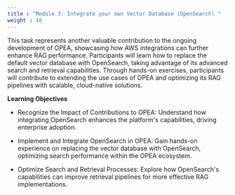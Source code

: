 ```yaml
---
title : "Module 3: Integrate your own Vector Database (OpenSearch) "
weight : 40
---
```


This task represents another valuable contribution to the ongoing development of OPEA, showcasing how AWS integrations can further enhance RAG performance. Participants will learn how to replace the default vector database with OpenSearch, taking advantage of its advanced search and retrieval capabilities. Through hands-on exercises, participants will contribute to extending the use cases of OPEA and optimizing its RAG pipelines with scalable, cloud-native solutions.

**Learning Objectives**

* Recognize the Impact of Contributions to OPEA: Understand how integrating OpenSearch enhances the platform's capabilities, driving enterprise adoption.

* Implement and Integrate OpenSearch in OPEA: Gain hands-on experience on  replacing the vector database with OpenSearch, optimizing search performance within the OPEA ecosystem.

* Optimize Search and Retrieval Processes: Explore how OpenSearch's capabilities can improve retrieval pipelines for more effective RAG implementations.
